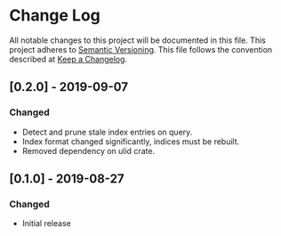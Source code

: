 # Change Log

All notable changes to this project will be documented in this file.
This project adheres to [Semantic Versioning](http://semver.org/).
This file follows the convention described at
[Keep a Changelog](http://keepachangelog.com/en/1.0.0/).

## [0.2.0] - 2019-09-07
### Changed
- Detect and prune stale index entries on query.
- Index format changed significantly, indices must be rebuilt.
- Removed dependency on ulid crate.

## [0.1.0] - 2019-08-27
### Changed
- Initial release
